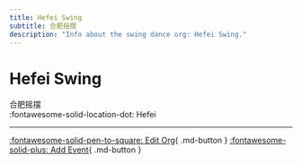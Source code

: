 ```yaml
---
title: Hefei Swing
subtitle: 合肥摇摆
description: "Info about the swing dance org: Hefei Swing."
---
```


# Hefei Swing

合肥摇摆  
:fontawesome-solid-location-dot: Hefei  


---

[:fontawesome-solid-pen-to-square: Edit Org](https://github.com/swingdance/orgs/issues/new?assignees=&labels=update+org&projects=&template=03-update_entity.yml&title=Update%20Org%3A%20zh_CN%20%E2%80%A2%20Hefei%20Swing&region=zh_CN&id=he-fei-swing&name=Hefei%20Swing){ .md-button } [:fontawesome-solid-plus: Add Event](https://github.com/swingdance/events/issues/new?assignees=&labels=add+event&projects=&template=02-add_entity.yml&title=Add%20Event%3A%20zh_CN%20%E2%80%A2%20%3CName%3E&region=zh_CN&province=Anhui&city=Hefei&org_id=he-fei-swing){ .md-button }
